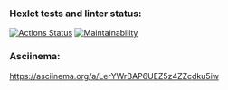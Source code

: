 ### Hexlet tests and linter status:
[![Actions Status](https://github.com/Melnik2403/python-project-49/actions/workflows/hexlet-check.yml/badge.svg)](https://github.com/Melnik2403/python-project-49/actions)
[![Maintainability](https://api.codeclimate.com/v1/badges/5e6eefbcf4041a9fb1dd/maintainability)](https://codeclimate.com/github/Melnik2403/python-project-49/maintainability)
### Asciinema:
https://asciinema.org/a/LerYWrBAP6UEZ5z4ZZcdku5iw
